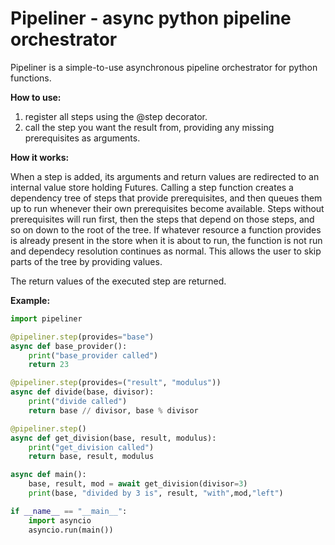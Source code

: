 
Pipeliner - async python pipeline orchestrator
==============================================

Pipeliner is a simple-to-use asynchronous pipeline orchestrator for python functions.

**How to use:**

1. register all steps using the @step decorator.
2. call the step you want the result from, providing any missing prerequisites as arguments.

**How it works:**

When a step is added, its arguments and return values are redirected to an internal
value store holding Futures. Calling a step function creates a dependency tree of
steps that provide prerequisites, and then queues them up to run whenever their
own prerequisites become available. Steps without prerequisites will run first,
then the steps that depend on those steps, and so on down to the root of the tree.
If whatever resource a function provides is already present in the store when
it is about to run, the function is not run and dependecy resolution continues
as normal. This allows the user to skip parts of the tree by providing values.

The return values of the executed step are returned.

**Example:**

```python
import pipeliner

@pipeliner.step(provides="base")
async def base_provider():
    print("base_provider called")
    return 23

@pipeliner.step(provides=("result", "modulus"))
async def divide(base, divisor):
    print("divide called")
    return base // divisor, base % divisor

@pipeliner.step()
async def get_division(base, result, modulus):
    print("get_division called")
    return base, result, modulus

async def main():
    base, result, mod = await get_division(divisor=3)
    print(base, "divided by 3 is", result, "with",mod,"left")

if __name__ == "__main__":
    import asyncio
    asyncio.run(main())
```
